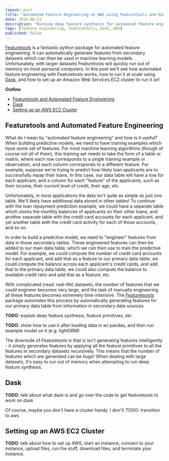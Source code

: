 ```yaml
---
layout: post
title: "Automated Feature Engineering on AWS using Featuretools and Dask"
date: 2018-08-23
description: "Running deep feature synthesis for automated feature engineering, using Featuretools and Dask on AWS EC2."
tags: [feature engineering, featuretools, dask, AWS]
published: false
---
```


[Featuretools](https://www.featuretools.com/) is a fantastic python package for automated feature engineering.  It can automatically generate features from secondary datasets which can then be used in machine learning models.  Unfortunately, with larger datasets Featuretools will quickly run out of memory on most personal computers.  In this post we'll see how automated feature engineering with Featuretools works, how to run it at scale using [Dask](http://dask.pydata.org/en/latest/), and how to set up an Amazon Web Services EC2 cluster to run it on!

**Outline**

- [Featuretools and Automated Feature Engineering](#featuretools)
- [Dask](#dask)
- [Setting up an AWS EC2 Cluster](#aws)



<a id='featuretools'></a>

## Featuretools and Automated Feature Engineering

What do I mean by "automated feature engineering" and how is it useful?  When building predictive models, we need to have training examples which have some set of features.  For most machine learning algorithms (though of course not all of them), this training set needs to take the form of a table or matrix, where each row corresponds to a single training example or observation, and each column corresponds to a different feature.  For example, suppose we're trying to predict how likely loan applicants are to successfully repay their loans.  In this case, our data table will have a row for each applicant, and a column for each "feature" of the applicants, such as their income, their current level of credit, their age, etc.

Unfortunately, in most applications the data isn't quite as simple as just one table.  We'll likely have additional data stored in other tables!  To continue with the loan repayment prediction example, we could have a separate table which stores the monthly balances of applicants on their other loans, and another separate table with the credit card accounts for each applicant, and yet another table with the credit card activity for each of those accounts, and so on.  

In order to build a predictive model, we need to "engineer" features from data in those secondary tables.  These engineered features can then be added to our main data table, which we can then use to train the predictive model.  For example, we could compute the number of credit card accounts for each applicant, and add that as a feature to our primary data table; we could compute the balance across each applicant's credit cards, and add that to the primary data table; we could also compute the balance to available credit ratio and add that as a feature; etc.

With complicated (read: real-life) datasets, the number of features that we could engineer becomes very large, and the task of manually engineering all these features becomes extremely time-intensive.  The [Featuretoools](https://www.featuretools.com/) package automates this process by automatically generating features for our primary data table from information in secondary data sources.

**TODO**: explain deep feature synthesis, feature primitives, etc

**TODO**: show how to use it after loading data in w/ pandas, and then run example model on it (e.g. lightGBM)

The downside of Featuretools is that is isn't generating features intelligently - it simply generates features by applying all the feature primitives to all the features in secondary datasets recursively.  This means that the number of features which are generated can be *huge*!  When dealing with large datasets, it's easy to run out of memory when attempting to run deep feature synthesis.

<a id='featuretools'></a>

## Dask

**TODO**: talk about what dask is and go over the code to get featuretools to work on dask

Of course, maybe you don't have a cluster handy.  I don't!  TODO: transition to aws



<a id='featuretools'></a>

## Setting up an AWS EC2 Cluster

**TODO**: talk about how to set up AWS, start an instance, connect to your instance, upload files, run the stuff, download files, and terminate your instance.